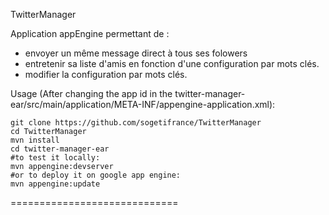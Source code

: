 TwitterManager

Application appEngine permettant de :
- envoyer un même message direct à tous ses folowers
- entretenir sa liste d'amis en fonction d'une configuration par mots clés.
- modifier la configuration par mots clés.

Usage (After changing the app id in the twitter-manager-ear/src/main/application/META-INF/appengine-application.xml):

    git clone https://github.com/sogetifrance/TwitterManager
    cd TwitterManager
    mvn install
    cd twitter-manager-ear
    #to test it locally:
    mvn appengine:devserver
    #or to deploy it on google app engine:
    mvn appengine:update

=============================
